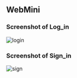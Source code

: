 ## WebMini 
### Screenshot of Log_in
![login](https://user-images.githubusercontent.com/68294675/99871038-826f8900-2bfd-11eb-9655-610bea6e95b5.png)
### Screenshot of Sign_in
![sign](https://user-images.githubusercontent.com/68294675/99871042-84d1e300-2bfd-11eb-8648-4f09686d9dc4.png)
